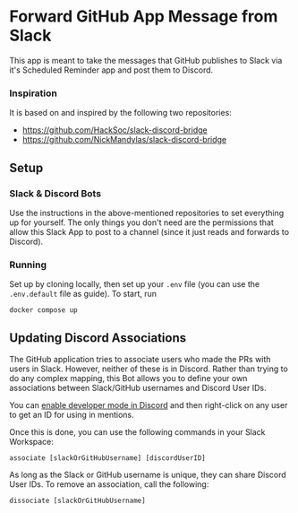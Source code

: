 # Forward GitHub App Message from Slack
This app is meant to take the messages that GitHub publishes to Slack via it's Scheduled Reminder app and post them to Discord.

### Inspiration
It is based on and inspired by the following two repositories:
- https://github.com/HackSoc/slack-discord-bridge
- https://github.com/NickMandylas/slack-discord-bridge

## Setup
### Slack & Discord Bots
Use the instructions in the above-mentioned repositories to set everything up for yourself. The only things you don't need are the permissions that allow this Slack App to post to a channel (since it just reads and forwards to Discord).

### Running
Set up by cloning locally, then set up your `.env` file (you can use the `.env.default` file as guide). To start, run
```
docker compose up
```

## Updating Discord Associations
The GitHub application tries to associate users who made the PRs with users in Slack. However, neither of these is in Discord. Rather than trying to do any complex mapping, this Bot allows you to define your own associations between Slack/GitHub usernames and Discord User IDs.

You can [enable developer mode in Discord](https://discord.com/developers/docs/game-sdk/store#application-test-mode) and then right-click on any user to get an ID for using in mentions.

Once this is done, you can use the following commands in your Slack Workspace:
```
associate [slackOrGitHubUsername] [discordUserID]
```
As long as the Slack or GitHub username is unique, they can share Discord User IDs. To remove an association, call the following:
```
dissociate [slackOrGitHubUsername]
```
